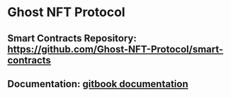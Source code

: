 # Ghost NFT Protocol

## Smart Contracts Repository: https://github.com/Ghost-NFT-Protocol/smart-contracts
## Documentation: [gitbook documentation](https://arnavs-organization.gitbook.io/ghost-nft-protocol/)
